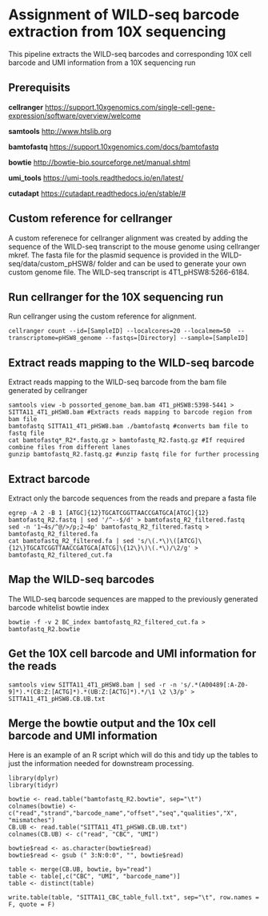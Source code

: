 # Assignment of WILD-seq barcode extraction from 10X sequencing
This pipeline extracts the WILD-seq barcodes and corresponding 10X cell barcode and UMI information from a 10X sequencing run 

## Prerequisits
**cellranger** https://support.10xgenomics.com/single-cell-gene-expression/software/overview/welcome

**samtools** http://www.htslib.org

**bamtofastq** https://support.10xgenomics.com/docs/bamtofastq

**bowtie** http://bowtie-bio.sourceforge.net/manual.shtml

**umi_tools** https://umi-tools.readthedocs.io/en/latest/

**cutadapt** https://cutadapt.readthedocs.io/en/stable/#

## Custom reference for cellranger

A custom referenece for cellranger alignment was created by adding the sequence of the WILD-seq transcript to the mouse genome using cellranger mkref. The fasta file for the plasmid sequence is provided in the WILD-seq/data/custom_pHSW8/ folder and can be used to generate your own custom genome file. The WILD-seq transcript is 4T1_pHSW8:5266-6184.

## Run cellranger for the 10X sequencing run

Run cellranger using the custom reference for alignment.

```
cellranger count --id=[SampleID] --localcores=20 --localmem=50  --transcriptome=pHSW8_genome --fastqs=[Directory] --sample=[SampleID]
```

## Extract reads mapping to the WILD-seq barcode
Extract reads mapping to the WILD-seq barcode from the bam file generated by cellranger

```
samtools view -b possorted_genome_bam.bam 4T1_pHSW8:5398-5441 > SITTA11_4T1_pHSW8.bam #Extracts reads mapping to barcode region from bam file
bamtofastq SITTA11_4T1_pHSW8.bam ./bamtofastq #converts bam file to fastq file
cat bamtofastq*_R2*.fastq.gz > bamtofastq_R2.fastq.gz #If required combine files from different lanes
gunzip bamtofastq_R2.fastq.gz #unzip fastq file for further processing

```

## Extract barcode
Extract only the barcode sequences from the reads and prepare a fasta file 
```
egrep -A 2 -B 1 [ATGC]{12}TGCATCGGTTAACCGATGCA[ATGC]{12} bamtofastq_R2.fastq | sed '/^--$/d' > bamtofastq_R2_filtered.fastq
sed -n '1~4s/^@/>/p;2~4p' bamtofastq_R2_filtered.fastq > bamtofastq_R2_filtered.fa
cat bamtofastq_R2_filtered.fa | sed 's/\(.*\)\([ATCG]\{12\}TGCATCGGTTAACCGATGCA[ATCG]\{12\}\)\(.*\)/\2/g' >  bamtofastq_R2_filtered_cut.fa
```

## Map the WILD-seq barcodes 
The WILD-seq barcode sequences are mapped to the previously generated barcode whitelist bowtie index
```
bowtie -f -v 2 BC_index bamtofastq_R2_filtered_cut.fa > bamtofastq_R2.bowtie
```

## Get the 10X cell barcode and UMI information for the reads
```
samtools view SITTA11_4T1_pHSW8.bam | sed -r -n 's/.*(A00489[:A-Z0-9]*).*(CB:Z:[ACTG]*).*(UB:Z:[ACTG]*).*/\1 \2 \3/p' > SITTA11_4T1_pHSW8.CB.UB.txt
```

## Merge the bowtie output and the 10x cell barcode and UMI information
Here is an example of an R script which will do this and tidy up the tables to just the information needed for downstream processing.
```
library(dplyr)
library(tidyr)

bowtie <- read.table("bamtofastq_R2.bowtie", sep="\t")
colnames(bowtie) <- c("read","strand","barcode_name","offset","seq","qualities","X", "mismatches")
CB.UB <- read.table("SITTA11_4T1_pHSW8.CB.UB.txt")
colnames(CB.UB) <- c("read", "CBC", "UMI")

bowtie$read <- as.character(bowtie$read)
bowtie$read <- gsub (" 3:N:0:0", "", bowtie$read)

table <- merge(CB.UB, bowtie, by="read")
table <- table[,c("CBC", "UMI", "barcode_name")] 
table <- distinct(table) 

write.table(table, "SITTA11_CBC_table_full.txt", sep="\t", row.names = F, quote = F)
```






